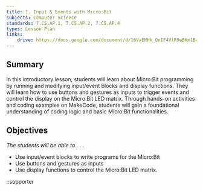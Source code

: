 ```yaml
---
title: 1. Input & Events with Micro:Bit
subjects: Computer Science
standards: 7.CS.AP.1, 7.CS.AP.2, 7.CS.AP.4
types: Lesson Plan
links:
    drive: https://docs.google.com/document/d/16VaENHk_QnIF4VtR9eBKm1BapEPK8_y6cV-0SQxxXoo/edit
---
```


## Summary

In this introductory lesson, students will learn about Micro\:Bit programming by running and modifying input/event blocks and display functions. They will learn how to use buttons and gestures as inputs to trigger events and control the display on the Micro\:Bit LED matrix. Through hands-on activities and coding examples on MakeCode, students will gain a foundational understanding of coding logic and basic Micro\:Bit functionalities.

## Objectives

*The students will be able to . . .*

- Use input/event blocks to write programs for the Micro\:Bit
- Use buttons and gestures as inputs
- Use display functions to control the Micro\:Bit LED matrix.

::supporter